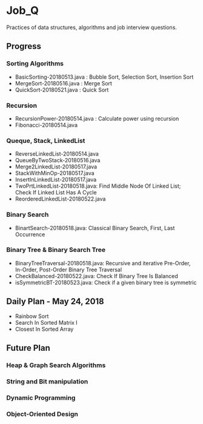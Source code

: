 # Job_Q

Practices of data structures, algorithms and job interview questions.

## Progress

### Sorting Algorithms 
   - BasicSorting-20180513.java : Bubble Sort, Selection Sort, Insertion Sort
   - MergeSort-20180516.java : Merge Sort
   - QuickSort-20180521.java : Quick Sort
   
### Recursion
   - RecursionPower-20180514.java : Calculate power using recursion
   - Fibonacci-20180514.java

### Queque, Stack, LinkedList
   - ReverseLinkedList-20180514.java
   - QueueByTwoStack-20180516.java
   - Merge2LinkedList-20180517.java
   - StackWithMinOp-20180517.java
   - InsertInLinkedList-20180517.java
   - TwoPrtLinkedList-20180518.java: Find Middle Node Of Linked List; Check If Linked List Has A Cycle
   - ReorderedLinkedList-20180522.java
   
### Binary Search
   - BinartSearch-20180518.java: Classical Binary Search, First, Last Occurrence
  
### Binary Tree & Binary Search Tree
   - BinaryTreeTraversal-20180518.java: Recursive and iterative Pre-Order, In-Order, Post-Order Binary Tree Traversal
   - CheckBalanced-20180522.java: Check If Binary Tree Is Balanced
   - isSymmetricBT-20180523.java: Check if a given binary tree is symmetric

## Daily Plan - May 24, 2018
- Rainbow Sort
- Search In Sorted Matrix I
- Closest In Sorted Array	

## Future Plan

### Heap & Graph Search Algorithms
### String and Bit manipulation
### Dynamic Programming

### Object-Oriented Design
